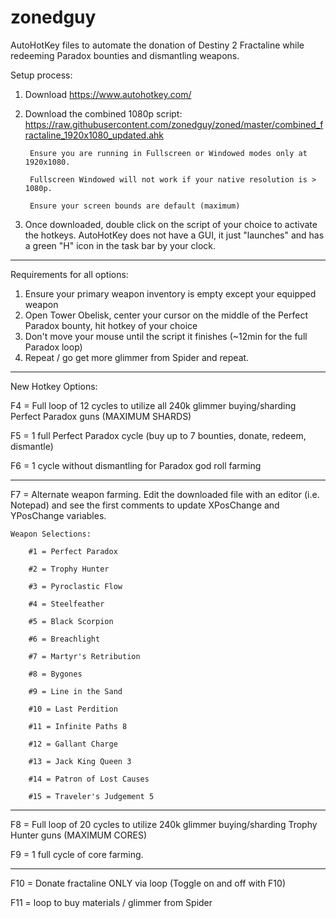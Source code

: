# zonedguy

AutoHotKey files to automate the donation of Destiny 2 Fractaline while redeeming Paradox bounties and dismantling weapons.

Setup process:
1) Download https://www.autohotkey.com/
2) Download the combined 1080p script: https://raw.githubusercontent.com/zonedguy/zoned/master/combined_fractaline_1920x1080_updated.ahk

		Ensure you are running in Fullscreen or Windowed modes only at 1920x1080.

		Fullscreen Windowed will not work if your native resolution is > 1080p.

		Ensure your screen bounds are default (maximum)

3) Once downloaded, double click on the script of your choice to activate the hotkeys. AutoHotKey does not have a GUI, it just "launches" and has a green "H" icon in the task bar by your clock.

-----------------

Requirements for all options:
1) Ensure your primary weapon inventory is empty except your equipped weapon 
2) Open Tower Obelisk, center your cursor on the middle of the Perfect Paradox bounty, hit hotkey of your choice
3) Don't move your mouse until the script it finishes (~12min for the full Paradox loop)
4) Repeat / go get more glimmer from Spider and repeat.

-----------------

New Hotkey Options:

F4 = Full loop of 12 cycles to utilize all 240k glimmer buying/sharding Perfect Paradox guns (MAXIMUM SHARDS)

F5 = 1 full Perfect Paradox cycle (buy up to 7 bounties, donate, redeem, dismantle)

F6 = 1 cycle without dismantling for Paradox god roll farming

-----------------

F7 = Alternate weapon farming. Edit the downloaded file with an editor (i.e. Notepad) and see the first comments to update XPosChange and YPosChange variables.

	Weapon Selections:

		#1 = Perfect Paradox

		#2 = Trophy Hunter

		#3 = Pyroclastic Flow

		#4 = Steelfeather

		#5 = Black Scorpion

		#6 = Breachlight

		#7 = Martyr's Retribution

		#8 = Bygones

		#9 = Line in the Sand

		#10 = Last Perdition

		#11 = Infinite Paths 8

		#12 = Gallant Charge

		#13 = Jack King Queen 3

		#14 = Patron of Lost Causes

		#15 = Traveler's Judgement 5

-----------------

F8 = Full loop of 20 cycles to utilize 240k glimmer buying/sharding Trophy Hunter guns (MAXIMUM CORES)

F9 = 1 full cycle of core farming.

-----------------

F10 = Donate fractaline ONLY via loop (Toggle on and off with F10)

F11 = loop to buy materials / glimmer from Spider
